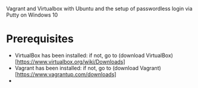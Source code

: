 Vagrant and Virtualbox with Ubuntu and the setup of passwordless login via Putty on Windows 10

# Prerequisites
- VirtualBox has been installed: if not, go to (download VirtualBox)[https://www.virtualbox.org/wiki/Downloads]
- Vagrant has been installed: if not, go to (download Vagrant)[https://www.vagrantup.com/downloads]
- 
